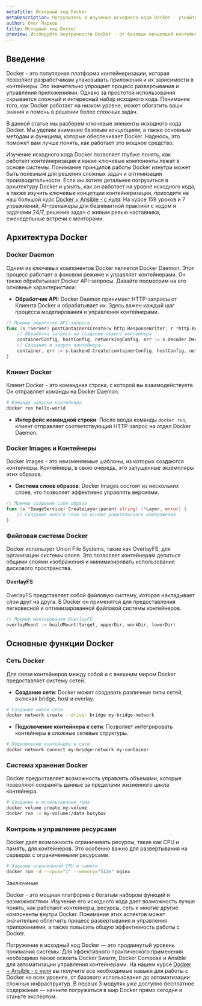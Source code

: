 ```yaml
---
metaTitle: Исходный код Docker
metaDescription: Погрузитесь в изучение исходного кода Docker - узнайте, как работает контейнеризация, какие ключевые компоненты и функции скрываются внутри
author: Олег Марков
title: Исходный код Docker
preview: Исследуйте внутренности Docker - от базовых концепций контейнеризации до подробного разбора исходного кода. Понимание ключевых аспектов поможет вам освоить Docker на новом уровне
---
```


## Введение

Docker - это популярная платформа контейнеризации, которая позволяет разработчикам упаковывать приложения и их зависимости в контейнеры. Это значительно упрощает процесс развертывания и управления приложениями. Однако за простотой использования скрывается сложный и интересный набор исходного кода. Понимание того, как Docker работает на низком уровне, может обогатить ваши знания и помочь в решении более сложных задач.

В данной статье мы разберем ключевые элементы исходного кода Docker. Мы уделим внимание базовым концепциям, а также основным методам и функциям, которые обеспечивает Docker. Надеюсь, это поможет вам лучше понять, как работает это мощное средство.

Изучение исходного кода Docker позволяет глубже понять, как работает контейнеризация и какие ключевые компоненты лежат в основе системы. Понимание принципов работы Docker изнутри может быть полезным для решения сложных задач и оптимизации производительности. Если вы хотите детальнее погрузиться в архитектуру Docker и узнать, как он работает на уровне исходного кода, а также изучить ключевые концепции контейнеризации, приходите на наш большой курс [Docker + Ansible - с нуля](https://purpleschool.ru/course/docker). На курсе 159 уроков и 7 упражнений, AI-тренажеры для безлимитной практики с кодом и задачами 24/7, решение задач с живым ревью наставника, еженедельные встречи с менторами.

## Архитектура Docker

### Docker Daemon

Одним из ключевых компонентов Docker является Docker Daemon. Этот процесс работает в фоновом режиме и управляет контейнерами. Он также обрабатывает Docker API-запросы. Давайте посмотрим на его основные характеристики:

- **Обработчик API**: Docker Daemon принимает HTTP-запросы от Клиента Docker и обрабатывает их. Здесь важен каждый шаг процесса моделирования и управления контейнерами.
  
```go
// Пример обработки API-запроса
func (s *Server) postContainersCreate(w http.ResponseWriter, r *http.Request, vars map[string]string) error {
    // Обработка запроса на создание нового контейнера
    containerConfig, hostConfig, networkingConfig, err := s.decoder.DecodeConfig(r.Body)
    // Создание и запуск контейнера
    container, err := s.backend.Create(containerConfig, hostConfig, networkingConfig)
}
```

### Клиент Docker

Клиент Docker - это командная строка, с которой вы взаимодействуете. Он отправляет команды на Docker Daemon. 

```bash
# Команда запуска контейнера
docker run hello-world
```

- **Интерфейс командной строки**: После ввода команды `docker run`, клиент отправляет соответствующий HTTP-запрос на отдел Docker Daemon.

### Docker Images и Контейнеры

Docker Images - это неизменяемые шаблоны, из которых создаются контейнеры. Контейнеры, в свою очередь, это запущенные экземпляры этих образов.

- **Система слоев образов**: Docker Images состоят из нескольких слоев, что позволяет эффективно управлять версиями.

```go
// Пример создания слоя образа
func (s *ImageService) CreateLayer(parent string) (*Layer, error) {
    // Создание нового слоя на основе родительского изображения
}
```

### Файловая система Docker

Docker использует Union File Systems, такие как OverlayFS, для организации системы слоев. Это позволяет контейнерам делиться общими слоями изображения и минимизировать использование дискового пространства.

#### OverlayFS

OverlayFS представляет собой файловую систему, которая накладывает слои друг на друга. В Docker он применятся для предоставления легковесной и оптимизированной файловой системы контейнеров.

```go
// Пример монтирования OverlayFS
overlayMount := buildMount(target, upperDir, workDir, lowerDir)
```

## Основные функции Docker

### Сеть Docker

Для связи контейнеров между собой и с внешним миром Docker предоставляет систему сетей.

- **Создание сети**: Docker может создавать различные типы сетей, включая bridge, host и overlay.

```bash
# Создание новой сети
docker network create --driver bridge my-bridge-network
```

- **Подключение контейнера к сети**: Позволяет интегрировать контейнеры в сложные сетевые структуры.

```bash
# Подключение контейнера к сети
docker network connect my-bridge-network my-container
```

### Система хранения Docker

Docker предоставляет возможность управлять объемами, которые позволяют сохранять данные за пределами жизненного цикла контейнера.

```bash
# Создание и использование тома
docker volume create my-volume
docker run -v my-volume:/data busybox
```

### Контроль и управление ресурсами

Docker дает возможность ограничивать ресурсы, такие как CPU и память, для контейнеров. Это особенно важно для развертывания на серверах с ограниченными ресурсами.

```bash
# Задание ограничений CPU и памяти
docker run -d --cpus="1" --memory="512m" nginx
```

Заключение

Docker - это мощная платформа с богатым набором функций и возможностями. Изучение его исходного кода дает возможность лучше понять, как работают контейнеры, ресурсы, сеть и многие другие компоненты внутри Docker. Понимание этих аспектов может значительно облегчить процесс развертывания и управления приложениями, а также повысить общую эффективность работы с Docker.

Погружение в исходный код Docker — это продвинутый уровень понимания системы. Для эффективного практического применения необходимо также освоить Docker Swarm, Docker Compose и Ansible для автоматизации управления контейнерами. На нашем курсе [Docker + Ansible - с нуля](https://purpleschool.ru/course/docker) вы получите все необходимые навыки для работы с Docker на всех уровнях, от базового использования до автоматизации сложных инфраструктур. В первых 3 модулях уже доступно бесплатное содержание — начните погружаться в мир Docker прямо сегодня и станьте экспертом.
